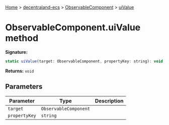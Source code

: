 [Home](./index) &gt; [decentraland-ecs](./decentraland-ecs.md) &gt; [ObservableComponent](./decentraland-ecs.observablecomponent.md) &gt; [uiValue](./decentraland-ecs.observablecomponent.uivalue.md)

# ObservableComponent.uiValue method


**Signature:**
```javascript
static uiValue(target: ObservableComponent, propertyKey: string): void;
```
**Returns:** `void`

## Parameters

|  Parameter | Type | Description |
|  --- | --- | --- |
|  `target` | `ObservableComponent` |  |
|  `propertyKey` | `string` |  |

